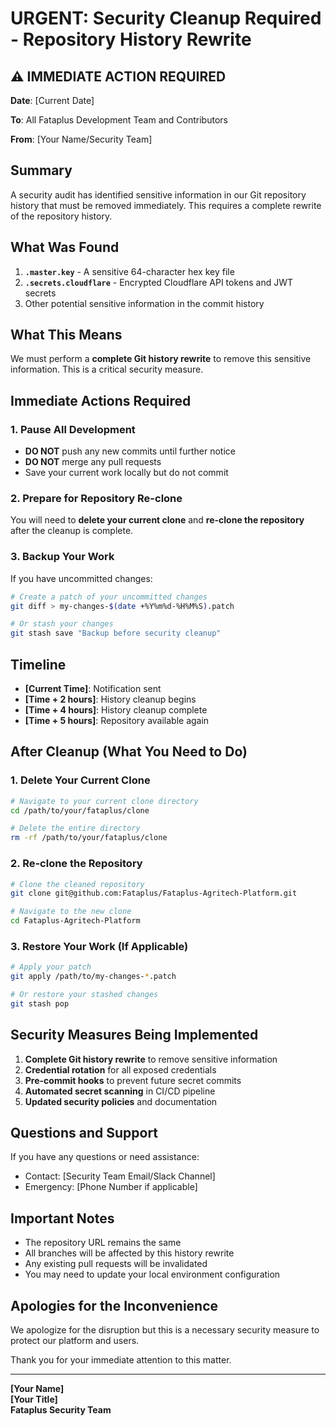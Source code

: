 # URGENT: Security Cleanup Required - Repository History Rewrite

## ⚠️ IMMEDIATE ACTION REQUIRED

**Date**: [Current Date]

**To**: All Fataplus Development Team and Contributors

**From**: [Your Name/Security Team]

## Summary

A security audit has identified sensitive information in our Git repository history that must be removed immediately. This requires a complete rewrite of the repository history.

## What Was Found

1. **`.master.key`** - A sensitive 64-character hex key file
2. **`.secrets.cloudflare`** - Encrypted Cloudflare API tokens and JWT secrets
3. Other potential sensitive information in the commit history

## What This Means

We must perform a **complete Git history rewrite** to remove this sensitive information. This is a critical security measure.

## Immediate Actions Required

### 1. Pause All Development
- **DO NOT** push any new commits until further notice
- **DO NOT** merge any pull requests
- Save your current work locally but do not commit

### 2. Prepare for Repository Re-clone
You will need to **delete your current clone** and **re-clone the repository** after the cleanup is complete.

### 3. Backup Your Work
If you have uncommitted changes:
```bash
# Create a patch of your uncommitted changes
git diff > my-changes-$(date +%Y%m%d-%H%M%S).patch

# Or stash your changes
git stash save "Backup before security cleanup"
```

## Timeline

- **[Current Time]**: Notification sent
- **[Time + 2 hours]**: History cleanup begins
- **[Time + 4 hours]**: History cleanup complete
- **[Time + 5 hours]**: Repository available again

## After Cleanup (What You Need to Do)

### 1. Delete Your Current Clone
```bash
# Navigate to your current clone directory
cd /path/to/your/fataplus/clone

# Delete the entire directory
rm -rf /path/to/your/fataplus/clone
```

### 2. Re-clone the Repository
```bash
# Clone the cleaned repository
git clone git@github.com:Fataplus/Fataplus-Agritech-Platform.git

# Navigate to the new clone
cd Fataplus-Agritech-Platform
```

### 3. Restore Your Work (If Applicable)
```bash
# Apply your patch
git apply /path/to/my-changes-*.patch

# Or restore your stashed changes
git stash pop
```

## Security Measures Being Implemented

1. **Complete Git history rewrite** to remove sensitive information
2. **Credential rotation** for all exposed credentials
3. **Pre-commit hooks** to prevent future secret commits
4. **Automated secret scanning** in CI/CD pipeline
5. **Updated security policies** and documentation

## Questions and Support

If you have any questions or need assistance:
- Contact: [Security Team Email/Slack Channel]
- Emergency: [Phone Number if applicable]

## Important Notes

- The repository URL remains the same
- All branches will be affected by this history rewrite
- Any existing pull requests will be invalidated
- You may need to update your local environment configuration

## Apologies for the Inconvenience

We apologize for the disruption but this is a necessary security measure to protect our platform and users.

Thank you for your immediate attention to this matter.

---
**[Your Name]**  
**[Your Title]**  
**Fataplus Security Team**